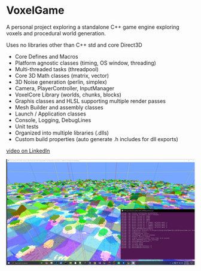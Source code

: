 
# VoxelGame

A personal project exploring a standalone C++ game engine exploring voxels and procedural world generation.

Uses no libraries other than C++ std and core Direct3D

- Core Defines and Macros
- Platform agnostic classes (timing, OS window, threading)
- Multi-threaded tasks (threadpool)
- Core 3D Math classes (matrix, vector)
- 3D Noise generation (perlin, simplex)
- Camera, PlayerController, InputManager
- VoxelCore Library (worlds, chunks, blocks)
- Graphis classes and HLSL supporting multiple render passes
- Mesh Builder and assembly classes
- Launch / Application classes
- Console, Logging, DebugLines
- Unit tests
- Organized into multiple libraries (.dlls)
- Custom build properties (auto generate .h includes for dll exports)


[video on LinkedIn](https://www.linkedin.com/feed/update/urn:li:activity:7228283928715968512/)

![Chunk Debug Visualization](Images/Chunks.png)
